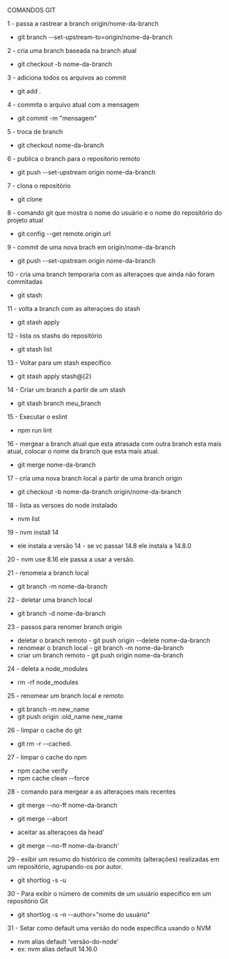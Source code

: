 COMANDOS GIT 

1 - passa a rastrear a branch origin/nome-da-branch
- git branch --set-upstream-to=origin/nome-da-branch  

2 - cria uma branch baseada na branch atual
- git checkout -b nome-da-branch 

3 - adiciona todos os arquivos ao commit
- git add . 

4 - commita o arquivo atual com a mensagem
- git commit -m "mensagem" 

5 - troca de branch
- git checkout nome-da-branch 

6 - publica o branch para o repositorio remoto
- git push --set-upstream origin nome-da-branch

7 - clona o repositório
- git clone 

8 - comando git que mostra o nome do usuário e o nome do repositório do projeto atual 
- git config --get remote.origin.url

9 - commit de uma nova brach em origin/nome-da-branch
- git push --set-upstream origin nome-da-branch

10 - cria uma branch temporaria com as alteraçoes que ainda não foram commitadas
- git stash

11 - volta a branch com as alteraçoes do stash
- git stash apply

12 - lista os stashs do repositório
- git stash list

13 - Voltar para um stash específico
- git stash apply stash@{2}

14 - Criar um branch a partir de um stash
- git stash branch meu_branch

15 - Executar o eslint
- npm run lint

16 - mergear a branch atual que esta atrasada com outra branch esta mais atual, colocar o nome da branch que esta mais atual.
- git merge nome-da-branch 

17 - cria uma nova branch local a partir de uma branch origin
- git checkout -b nome-da-branch origin/nome-da-branch

18 - lista as versoes do node instalado 
- nvm list 

19 - nvm install 14
- ele instala a versão 14 - se vc passar 14.8  ele instala a 14.8.0

20 - nvm use 8.16 ele passa a usar a versão.

21 - renomeia a branch local
- git branch -m nome-da-branch

22 - deletar uma branch local
- git branch -d nome-da-branch

23 - passos para renomer branch origin
- deletar o branch remoto - git push origin --delete nome-da-branch
- renomear o branch local - git branch -m nome-da-branch
- criar um branch remoto - git push origin nome-da-branch

24 - deleta a node_modules
- rm -rf node_modules

25 - renomear um branch local e remoto 
 - git branch -m new_name
 - git push origin :old_name new_name

26 - limpar o cache do git
- git rm -r --cached.

27 - limpar o cache do npm
- npm cache verify
- npm cache clean --force

28 - comando para mergear a as alteraçoes mais recentes
- git merge --no-ff nome-da-branch
- git merge --abort
 
- aceitar as alteraçoes da head'
- git merge --no-ff nome-da-branch'

29 - exibir um resumo do histórico de commits (alterações) realizadas em um repositório, agrupando-os por autor.
- git shortlog -s -u 

30 - Para exibir o número de commits de um usuário específico em um repositório Git
- git shortlog -s -n --author="nome do usuário"

31 - Setar como default uma versão do node especifica usando o NVM
- nvm alias default 'versão-do-node' 
- ex: nvm alias default 14.16.0

